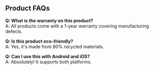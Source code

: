 ## Product FAQs

**Q: What is the warranty on this product?**  
A: All products come with a 1-year warranty covering manufacturing defects.

**Q: Is this product eco-friendly?**  
A: Yes, it's made from 80% recycled materials.

**Q: Can I use this with Android and iOS?**  
A: Absolutely! It supports both platforms.
